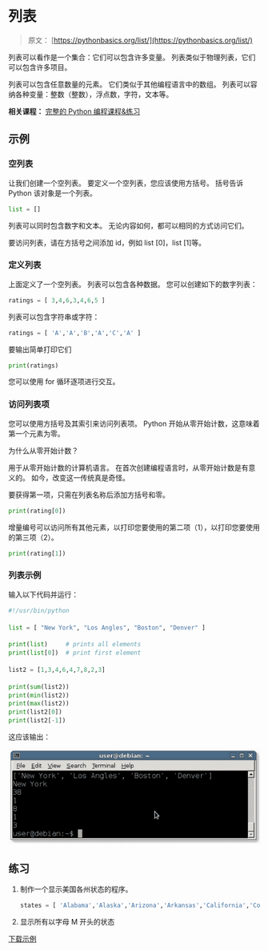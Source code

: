 # 列表

> 原文： [https://pythonbasics.org/list/](https://pythonbasics.org/list/)

列表可以看作是一个集合：它们可以包含许多变量。 列表类似于物理列表，它们可以包含许多项目。

列表可以包含任意数量的元素。 它们类似于其他编程语言中的数组。 列表可以容纳各种变量：整数（整数），浮点数，字符，文本等。

**相关课程：** [完整的 Python 编程课程&练习](https://gum.co/dcsp)

## 示例

### 空列表

让我们创建一个空列表。 要定义一个空列表，您应该使用方括号。
括号告诉 Python 该对象是一个列表。

```py
list = []

```

列表可以同时包含数字和文本。 无论内容如何，​​都可以相同的方式访问它们。

要访问列表，请在方括号之间添加 id，例如 list [0]，list [1]等。

### 定义列表

上面定义了一个空列表。 列表可以包含各种数据。
您可以创建如下的数字列表：

```py
ratings = [ 3,4,6,3,4,6,5 ]

```

列表可以包含字符串或字符：

```py
ratings = [ 'A','A','B','A','C','A' ]

```

要输出简单打印它们

```py
print(ratings)

```

您可以使用 for 循环逐项进行交互。

### 访问列表项

您可以使用方括号及其索引来访问列表项。 Python 开始从零开始计数，这意味着第一个元素为零。

为什么从零开始计数？

用于从零开始计数的计算机语言。 在首次创建编程语言时，从零开始计数是有意义的。 如今，改变这一传统真是奇怪。

要获得第一项，只需在列表名称后添加方括号和零。

```py
print(rating[0])

```

增量编号可以访问所有其他元素，以打印您要使用的第二项（1），以打印您要使用的第三项（2）。

```py
print(rating[1])

```

### 列表示例

输入以下代码并运行：

```py
#!/usr/bin/python

list = [ "New York", "Los Angles", "Boston", "Denver" ]

print(list)     # prints all elements
print(list[0])  # print first element

list2 = [1,3,4,6,4,7,8,2,3]

print(sum(list2))
print(min(list2))
print(max(list2))
print(list2[0])
print(list2[-1])

```

这应该输出：

![list](img/a6f752b0bc9c986ac77db7b6c3a6b687.jpg)

## 练习

1.  制作一个显示美国各州状态的程序。

    ```py
    states = [ 'Alabama','Alaska','Arizona','Arkansas','California','Colorado','Connecticut','Delaware','Florida','Georgia','Hawaii','Idaho','Illinois','Indiana','Iowa','Kansas','Kentucky','Louisiana','Maine','Maryland','Massachusetts','Michigan','Minnesota','Mississippi','Missouri','Montana','Nebraska','Nevada','New Hampshire','New Jersey','New Mexico','New York','North Carolina','North Dakota','Ohio','Oklahoma','Oregon','Pennsylvania','Rhode Island','South Carolina','South Dakota','Tennessee','Texas','Utah','Vermont','Virginia','Washington','West Virginia','Wisconsin','Wyoming' ] 

    ```

2.  显示所有以字母 M 开头的状态

[下载示例](https://gum.co/dcsp)
